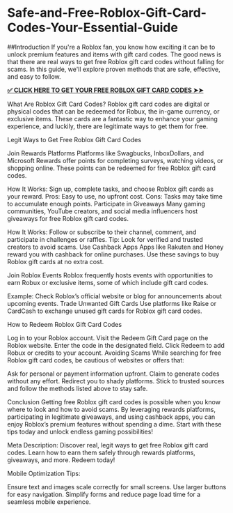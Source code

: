 # Safe-and-Free-Roblox-Gift-Card-Codes-Your-Essential-Guide
##Introduction
If you're a Roblox fan, you know how exciting it can be to unlock premium features and items with gift card codes. The good news is that there are real ways to get free Roblox gift card codes without falling for scams. In this guide, we'll explore proven methods that are safe, effective, and easy to follow.

**[✅ CLICK HERE TO GET YOUR FREE ROBLOX GIFT CARD CODES ➤➤](https://myusoffer.xyz/all-gift-card-2/)**

What Are Roblox Gift Card Codes?
Roblox gift card codes are digital or physical codes that can be redeemed for Robux, the in-game currency, or exclusive items. These cards are a fantastic way to enhance your gaming experience, and luckily, there are legitimate ways to get them for free.

Legit Ways to Get Free Roblox Gift Card Codes

Join Rewards Platforms
Platforms like Swagbucks, InboxDollars, and Microsoft Rewards offer points for completing surveys, watching videos, or shopping online. These points can be redeemed for free Roblox gift card codes.

How It Works: Sign up, complete tasks, and choose Roblox gift cards as your reward.
Pros: Easy to use, no upfront cost.
Cons: Tasks may take time to accumulate enough points.
Participate in Giveaways
Many gaming communities, YouTube creators, and social media influencers host giveaways for free Roblox gift card codes.

How It Works: Follow or subscribe to their channel, comment, and participate in challenges or raffles.
Tip: Look for verified and trusted creators to avoid scams.
Use Cashback Apps
Apps like Rakuten and Honey reward you with cashback for online purchases. Use these savings to buy Roblox gift cards at no extra cost.

Join Roblox Events
Roblox frequently hosts events with opportunities to earn Robux or exclusive items, some of which include gift card codes.

Example: Check Roblox’s official website or blog for announcements about upcoming events.
Trade Unwanted Gift Cards
Use platforms like Raise or CardCash to exchange unused gift cards for Roblox gift card codes.

How to Redeem Roblox Gift Card Codes

Log in to your Roblox account.
Visit the Redeem Gift Card page on the Roblox website.
Enter the code in the designated field.
Click Redeem to add Robux or credits to your account.
Avoiding Scams
While searching for free Roblox gift card codes, be cautious of websites or offers that:

Ask for personal or payment information upfront.
Claim to generate codes without any effort.
Redirect you to shady platforms.
Stick to trusted sources and follow the methods listed above to stay safe.

Conclusion
Getting free Roblox gift card codes is possible when you know where to look and how to avoid scams. By leveraging rewards platforms, participating in legitimate giveaways, and using cashback apps, you can enjoy Roblox’s premium features without spending a dime. Start with these tips today and unlock endless gaming possibilities!

Meta Description:
Discover real, legit ways to get free Roblox gift card codes. Learn how to earn them safely through rewards platforms, giveaways, and more. Redeem today!

Mobile Optimization Tips:

Ensure text and images scale correctly for small screens.
Use larger buttons for easy navigation.
Simplify forms and reduce page load time for a seamless mobile experience.
